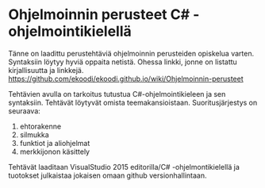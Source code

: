 # Ohjelmoinnin perusteet C# -ohjelmointikielellä

Tänne on laadittu perustehtäviä ohjelmoinnin perusteiden opiskelua varten. Syntaksiin löytyy hyviä oppaita netistä. Ohessa linkki, jonne on listattu kirjallisuutta ja linkkejä. https://github.com/ekoodi/ekoodi.github.io/wiki/Ohjelmoinnin-perusteet

Tehtävien avulla on tarkoitus tutustua C#-ohjelmointikieleen ja sen syntaksiin. Tehtävät löytyvät omista teemakansioistaan.
Suoritusjärjestys on seuraava:

1. ehtorakenne
2. silmukka
3. funktiot ja aliohjelmat
4. merkkijonon käsittely

Tehtävät laaditaan VisualStudio 2015 editorilla/C# -ohjelmontikielellä ja tuotokset julkaistaa jokaisen omaan github versionhallintaan.
